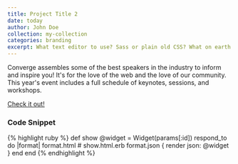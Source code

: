 ```yaml
---
title: Project Title 2
date: today
author: John Doe
collection: my-collection
categories: branding
excerpt: What text editor to use? Sass or plain old CSS? What on earth is Compass?
---
```


Converge assembles some of the best speakers in the industry to inform and inspire you! It's for the love of the web and the love of our community. This year's event includes a full schedule of keynotes, sessions, and workshops.

[Check it out!](http://convergese.com/)

### Code Snippet
{% highlight ruby %}
def show
  @widget = Widget(params[:id])
  respond_to do |format|
    format.html # show.html.erb
    format.json { render json: @widget }
  end
end
{% endhighlight %}
